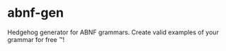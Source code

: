 # abnf-gen

Hedgehog generator for ABNF grammars. Create valid examples of your grammar for free :tm:!
